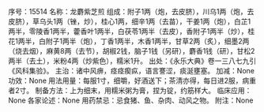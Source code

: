 序号：15514
名称：龙麝紫芝煎
组成：附子1两（炮，去皮脐），川乌1两（炮，去皮脐），草乌头1两（锉，炒），桂心1两，细辛1两（去苗），干姜1两（炮），白芷1两半，零陵香1两半，藿香叶1两半，白茯苓1两半（去皮），香附子1两半（炒），桂花1两半，白附子1两半（炮），丁香1两半，木香1两半，甘草2两（炙），细墨2两（烧去烟），麻黄8两（去节），胡椒2钱，脑子1钱（另研），麝香1钱（研），甘松2两半（去土），米粉4两（炒紫色），糯米1升。
出处：《永乐大典》卷一三八七九引《风科集验》。
主治：诸中风痹，痉痉瘈疭，语言謇涩，痰涎壅塞。
加减：None
功效：None
用法用量：每服1寸，细嚼，好酒送下；茶清亦得，每日进2服，病重者2寸。
制备方法：上为细末，用糯米粥为膏，捏为锭，约筋样大。
临床应用：None
各家论述：None
用药禁忌：忌食猪、鱼、杂肉、动风之物。
附注：None
